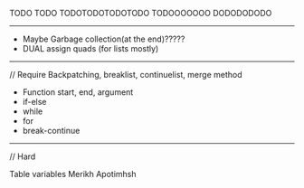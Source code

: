TODO TODO
TODOTODOTODOTODO
TODOOOOOOO
DODODODODO

---------------------------------------------------------------------------------

<!-- - Check operations between constants in compile time -->
<!-- - Create quad structs, dynamic array -->
<!-- - Create opcode enum -->
<!-- - Create vartype enum (program, local, formal etc) -->
<!-- - Create Variable enum (FunctionAddress, Table, etc) -->
<!--- Implement Scope Spaces, scope stack, offset inside space, etc (MIXADRILL) GOAT  -->
<!--- OFFSET MUST NOT RESET WHEN NOT IN FUNCTION (LOOK FAQ) (MIXADRILL) GOAT  -->
<!-- - Method to create, read, delete temp variables -> CREATE, READ  -->
- Maybe Garbage collection(at the end)?????
- DUAL assign quads (for lists mostly)

---------------------------------------------------------------------------------
// Require Backpatching, breaklist, continuelist, merge method

- Function start, end, argument
- if-else
- while
- for
- break-continue 

---------------------------------------------------------------------------------
// Hard

Table variables
Merikh Apotimhsh